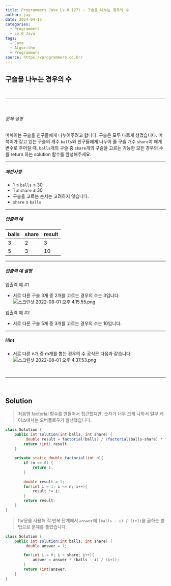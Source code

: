 ```yaml
---
title: Programmers Java Lv.0 (27) - 구슬을 나누는 경우의 수
author: jay
date: 2024-04-15
categories:
  - Programmers
  - Lv.0_Java
tags:
  - Java
  - Algorithm
  - Programmers
source: https://programmers.co.kr/
---
```

## **구슬을 나누는 경우의 수**

<br />

---

<br/>

###### 문제 설명

머쓱이는 구슬을 친구들에게 나누어주려고 합니다. 구슬은 모두 다르게 생겼습니다. 머쓱이가 갖고 있는 구슬의 개수 `balls`와 친구들에게 나누어 줄 구슬 개수 `share`이 매개변수로 주어질 때, `balls`개의 구슬 중 `share`개의 구슬을 고르는 가능한 모든 경우의 수를 return 하는 solution 함수를 완성해주세요.

---

##### 제한사항

- 1 ≤ `balls` ≤ 30
- 1 ≤ `share` ≤ 30
- 구슬을 고르는 순서는 고려하지 않습니다.
- `share` ≤ `balls`

---

##### 입출력 예

|balls|share|result|
|---|---|---|
|3|2|3|
|5|3|10|

---

##### 입출력 예 설명

입출력 예 #1

- 서로 다른 구슬 3개 중 2개를 고르는 경우의 수는 3입니다. ![스크린샷 2022-08-01 오후 4.15.55.png](https://grepp-programmers.s3.ap-northeast-2.amazonaws.com/files/production/668adf7a-38b1-4112-bbc5-4fab429168c9/%E1%84%89%E1%85%B3%E1%84%8F%E1%85%B3%E1%84%85%E1%85%B5%E1%86%AB%E1%84%89%E1%85%A3%E1%86%BA%202022-08-01%20%E1%84%8B%E1%85%A9%E1%84%92%E1%85%AE%204.15.55.png)

입출력 예 #2

- 서로 다른 구슬 5개 중 3개를 고르는 경우의 수는 10입니다.

---

##### Hint

- 서로 다른 n개 중 m개를 뽑는 경우의 수 공식은 다음과 같습니다. ![스크린샷 2022-08-01 오후 4.37.53.png](https://grepp-programmers.s3.ap-northeast-2.amazonaws.com/files/production/54c8b2b9-f88c-4a09-8956-7560ff7ea918/%E1%84%89%E1%85%B3%E1%84%8F%E1%85%B3%E1%84%85%E1%85%B5%E1%86%AB%E1%84%89%E1%85%A3%E1%86%BA%202022-08-01%20%E1%84%8B%E1%85%A9%E1%84%92%E1%85%AE%204.37.53.png)


<br />

---

<br/>

## **Solution**

> 처음엔 factorial 함수를 만들어서 접근했지만, 숫자가 너무 크게 나와서 일부 케이스에서는 오버플로우가 발생했습니다. 

```java
class Solution {
    public int solution(int balls, int share) {
		 double result = factorial(balls) / (factorial(balls-share) * factorial(share));
        return (int) result;
    }
    
    private static double factorial(int n){
        if (n == 0) {
            return 1;
        }
        
        double result = 1;
        for(int i = 1; i <= n; i++){
            result *= i;
        }
        return result;
    }
}
```

> for문을 사용해 각 반복 단계에서 `answer`에 `(balls - i) / (i+1)`을 곱하는 방법으로 문제를 풀었습니다.

```java
class Solution {
    public int solution(int balls, int share) {
         double answer = 1;

        for(int i = 0; i < share; i++){
            answer = answer * (balls - i) / (i+1);
        }
        return (int)answer;
    }
}
```